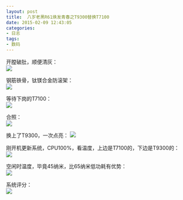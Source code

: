```yaml
---
layout: post
title: 	八岁老黑R61焕发青春之T9300替换T7100
date: 2015-02-09 12:43:05
categories:
- 日志
tags:
- 数码
---
```


开膛破肚，顺便清灰：      
![](https://github.com/bh3nvn/bh3nvn.github.io/raw/master/image/2015-02-09-01.jpg)    

钢筋铁骨，钛镁合金防滚架：   
![](https://github.com/bh3nvn/bh3nvn.github.io/raw/master/image/2015-02-09-02.jpg)    

等待下岗的T7100：    
![](https://github.com/bh3nvn/bh3nvn.github.io/raw/master/image/2015-02-09-03.jpg)    

合照：    
![](https://github.com/bh3nvn/bh3nvn.github.io/raw/master/image/2015-02-09-04.jpg)    

换上了T9300，一次点亮： 
![](https://github.com/bh3nvn/bh3nvn.github.io/raw/master/image/2015-02-09-05.png)    

刚开机更新系统，CPU100%，看温度，上边是T7100的，下边是T9300的：      
![](https://github.com/bh3nvn/bh3nvn.github.io/raw/master/image/2015-02-09-05.png)    

空闲时温度，毕竟45纳米，比65纳米低功耗有优势：       
![](https://github.com/bh3nvn/bh3nvn.github.io/raw/master/image/2015-02-09-07.png)    

系统评分：    
![](https://github.com/bh3nvn/bh3nvn.github.io/raw/master/image/2015-02-09-08.png)    
